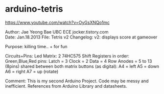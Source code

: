 # arduino-tetris

https://www.youtube.com/watch?v=OyGsXNQo1mc

Author: Jae Yeong Bae
        UBC ECE
        jocker.tistory.com       
Date:   Jan.18.2013
File:   Tetris v2
Changelog:
        v2: displays score at gameover
        
Purpose:
        killing time.. + for fun
          
Circuits+Pins:
        Led Matrix:
        2 74HC575 Shift Registers in order: Green,Blue,Red
        pins: Latch = 3
              Clock = 2
              Data = 4
              Row Anodes = 5 to 13 (8pins) shared between both matrix
        buttons (as digital):
          A4 = left
          A5 = down
          A6 = right
          A7 = up (rotate)

Comment:
        This is my second Arduino Project. 
        Code may be messy and inefficient.
        References from Arduino Library and datasheets.
